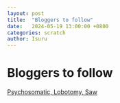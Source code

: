 ```yaml
---
layout: post
title:  "Bloggers to follow"
date:   2024-05-19 13:00:00 +0800
categories: scratch
author: Isuru
---
```


# Bloggers to follow 

[Psychosomatic, Lobotomy, Saw](https://psy-lob-saw.blogspot.com/)

